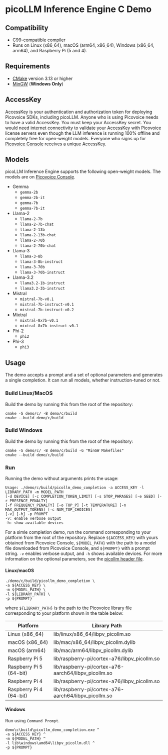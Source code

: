 # picoLLM Inference Engine C Demo

## Compatibility

- C99-compatible compiler
- Runs on Linux (x86_64), macOS (arm64, x86_64), Windows (x86_64, arm64), and Raspberry Pi (5 and 4).

## Requirements

- [CMake](https://cmake.org/) version 3.13 or higher
- [MinGW](https://mingw-w64.org/) (**Windows Only**)

## AccessKey

AccessKey is your authentication and authorization token for deploying Picovoice SDKs, including picoLLM. Anyone who is
using Picovoice needs to have a valid AccessKey. You must keep your AccessKey secret. You would need internet
connectivity to validate your AccessKey with Picovoice license servers even though the LLM inference is running 100%
offline and completely free for open-weight models. Everyone who signs up for
[Picovoice Console](https://console.picovoice.ai/) receives a unique AccessKey.

## Models

picoLLM Inference Engine supports the following open-weight models. The models are on
[Picovoice Console](https://console.picovoice.ai/).

- Gemma
  - `gemma-2b`
  - `gemma-2b-it`
  - `gemma-7b`
  - `gemma-7b-it`
- Llama-2
  - `llama-2-7b`
  - `llama-2-7b-chat`
  - `llama-2-13b`
  - `llama-2-13b-chat`
  - `llama-2-70b`
  - `llama-2-70b-chat`
- Llama-3
  - `llama-3-8b`
  - `llama-3-8b-instruct`
  - `llama-3-70b`
  - `llama-3-70b-instruct`
- Llama-3.2
  - `llama3.2-1b-instruct`
  - `llama3.2-3b-instruct`
- Mistral
  - `mistral-7b-v0.1`
  - `mistral-7b-instruct-v0.1`
  - `mistral-7b-instruct-v0.2`
- Mixtral
  - `mixtral-8x7b-v0.1`
  - `mixtral-8x7b-instruct-v0.1`
- Phi-2
  - `phi2`
- Phi-3
  - `phi3`

## Usage

The demo accepts a prompt and a set of optional parameters and generates a single completion. It can run all models, whether instruction-tuned or not.

### Build Linux/MacOS

Build the demo by running this from the root of the repository:

```console
cmake -S demo/c/ -B demo/c/build
cmake --build demo/c/build
```

### Build Windows

Build the demo by running this from the root of the repository:

```console
cmake -S demo/c/ -B demo/c/build -G "MinGW Makefiles"
cmake --build demo/c/build
```

### Run

Running the demo without arguments prints the usage:

```console
Usage: ./demo/c/build/picollm_demo_completion -a ACCESS_KEY -l LIBRARY_PATH -m MODEL_PATH
[-d DEVICE] [-c COMPLETION_TOKEN_LIMIT] [-s STOP_PHRASES] [-e SEED] [-r PRESENCE_PENALTY]
[-f FREQUENCY_PENALTY] [-o TOP_P] [-t TEMPERATURE] [-n MAX_OUTPUT_TOKENS] [-c NUM_TOP_CHOICES]
[-v] [-h] -p PROMPT
-v: enable verbose output
-h: show available devices
```

For a simle completion demo, run the command corresponding to your platform from the root of the repository. Replace `${ACCESS_KEY}` with yours obtained from Picovoice Console, `${MODEL_PATH}` with the path to a model file downloaded from Picovoice Console, and `${PROMPT}` with a prompt string. `-v` enables verbose output, and `-h` shows available devices. For more information on the optional parameters, see the [picollm header file](../../include/pv_picollm.h).

#### Linux/macOS

```console
./demo/c/build/picollm_demo_completion \
-a ${ACCESS_KEY} \
-m ${MODEL_PATH} \
-l ${LIBRARY_PATH} \
-p ${PROMPT}
```

where `${LIBRARY_PATH}` is the path to the Picovoice library file corresponding to your platform shown in the table below:

| Platform                | Library Path                                         |
| ----------------------- | ---------------------------------------------------- |
| Linux (x86_64)          | lib/linux/x86_64/libpv_picollm.so                    |
| macOS (x86_64)          | lib/mac/x86_64/libpv_picollm.dylib                   |
| macOS (arm64)           | lib/mac/arm64/libpv_picollm.dylib                    |
| Raspberry Pi 5          | lib/raspberry-pi/cortex-a76/libpv_picollm.so         |
| Raspberry Pi 5 (64-bit) | lib/raspberry-pi/cortex-a76-aarch64/libpv_picollm.so |
| Raspberry Pi 4          | lib/raspberry-pi/cortex-a76/libpv_picollm.so         |
| Raspberry Pi 4 (64-bit) | lib/raspberry-pi/cortex-a76-aarch64/libpv_picollm.so |

#### Windows

Run using `Command Prompt`.

```console
demo\c\build\picollm_demo_completion.exe ^
-a ${ACCESS_KEY} ^
-m ${MODEL_PATH} ^
-l lib\windows\amd64\libpv_picollm.dll ^
-p ${PROMPT}
```
